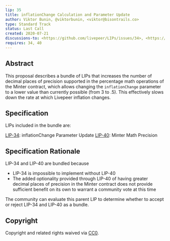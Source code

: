 ```yaml
---
lip: 35
title: inflationChange Calculation and Parameter Update
author: Viktor Bunin, @viktorbunin, <viktor@bisontrails.co>
type: Standard Track
status: Last Call
created: 2020-07-21
discussions-to: <https://github.com/livepeer/LIPs/issues/34>, <https://github.com/livepeer/LIPs/issues/40>
requires: 34, 40
---
```


## Abstract

This proposal describes a bundle of LIPs that increases the number of decimal places of precision supported in the percentage math operations of the Minter contract, which allows changing the `inflationChange` parameter to a lower value than currently possible (from 3 to .5). This effectively slows down the rate at which Livepeer inflation changes.

## Specification

LIPs included in the bundle are:

[LIP-34](./LIP-34.md): inflationChange Parameter Update
[LIP-40](./LIP-40.md): Minter Math Precision

## Specification Rationale

LIP-34 and LIP-40 are bundled because 

- LIP-34 is impossible to implement without LIP-40
- The added optionality provided through LIP-40 of having greater decimal places of precision in the Minter contract does not provide sufficient benefit on its own to warrant a community vote at this time

The community can evaluate this parent LIP to determine whether to accept or reject LIP-34 and LIP-40 as a bundle.

## Copyright

Copyright and related rights waived via [CC0](https://creativecommons.org/publicdomain/zero/1.0/).
